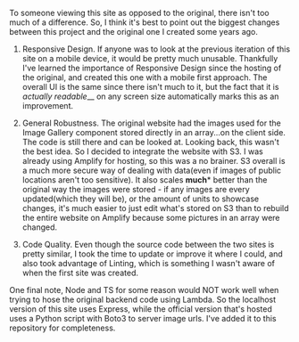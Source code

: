 To someone viewing this site as opposed to the original, there isn't too much of a difference. So, I think it's best to point out the biggest changes between this project and the original one I created some years ago. 

1. Responsive Design. If anyone was to look at the previous iteration of this site on a mobile device, it would be pretty much unusable. Thankfully I've learned the importance of Responsive Design since the hosting of the original, and created this one with a mobile first approach. The overall UI is the same since there isn't much to it, but the fact that it is _actually readable___ on any screen size automatically marks this as an improvement.

   
2. General Robustness. The original website had the images used for the Image Gallery component stored directly in an array...on the client side. The code is still there and can be looked at. Looking back, this wasn't the best idea. So I decided to integrate the website with S3. I was already using Amplify for hosting, so this was a no brainer. S3 overall is a much more secure way of dealing with data(even if images of public locations aren't too sensitive). It also scales **much*** better than the original way the images were stored - if any images are every updated(which they will be), or the amount of units to showcase changes, it's much easier to just edit what's stored on S3 than to rebuild the entire website on Amplify because some pictures in an array were changed.

3. Code Quality. Even though the source code between the two sites is pretty similar, I took the time to update or improve it where I could, and also took advantage of Linting, which is something I wasn't aware of when the first site was created.

One final note, Node and TS for some reason would NOT work well when trying to hose the original backend code using Lambda. So the localhost version of this site uses Express, while the official version that's hosted uses a Python script with Boto3 to server image urls. I've added it to this repository for completeness.
